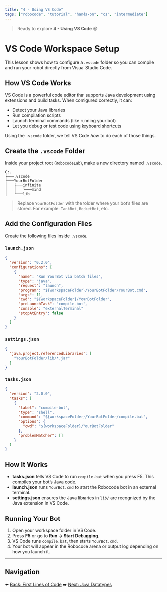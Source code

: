 ```yaml
---
title: "4 - Using VS Code"
tags: ["robocode", "tutorial", "hands-on", "cs", "intermediate"]
---
```


> Ready to explore **4 - Using VS Code** 😎

# VS Code Workspace Setup

This lesson shows how to configure a `.vscode` folder so you can compile and run your robot directly from Visual Studio Code.

## How VS Code Works

VS Code is a powerful code editor that supports Java development using extensions and build tasks. When configured correctly, it can:

* Detect your Java libraries
* Run compilation scripts
* Launch terminal commands (like running your bot)
* Let you debug or test code using keyboard shortcuts

Using the `.vscode` folder, we tell VS Code *how* to do each of those things.

## Create the `.vscode` Folder

Inside your project root (`RobocodeLab`), make a new directory named `.vscode`.

```
C:.
├───.vscode
├───YourBotFolder
│   ├───infinite
│   │   └───mind
│   └───lib
```

> Replace `YourBotFolder` with the folder where your bot’s files are stored. For example: `TankBot`, `RocketBot`, etc.

## Add the Configuration Files

Create the following files inside `.vscode`.

### `launch.json`

```json
{
  "version": "0.2.0",
  "configurations": [
    {
      "name": "Run YourBot via batch files",
      "type": "java",
      "request": "launch",
      "program": "${workspaceFolder}/YourBotFolder/YourBot.cmd",
      "args": [],
      "cwd": "${workspaceFolder}/YourBotFolder",
      "preLaunchTask": "compile-bot",
      "console": "externalTerminal",
      "stopAtEntry": false
    }
  ]
}
```

### `settings.json`

```json
{
  "java.project.referencedLibraries": [
    "YourBotFolder/lib/*.jar"
  ]
}
```

### `tasks.json`

```json
{
  "version": "2.0.0",
  "tasks": [
    {
      "label": "compile-bot",
      "type": "shell",
      "command": "${workspaceFolder}/YourBotFolder/compile.bat",
      "options": {
        "cwd": "${workspaceFolder}/YourBotFolder"
      },
      "problemMatcher": []
    }
  ]
}
```

## How It Works

* **tasks.json** tells VS Code to run `compile.bat` when you press F5. This compiles your bot’s Java code.
* **launch.json** runs `YourBot.cmd` to start the Robocode bot in an external terminal.
* **settings.json** ensures the Java libraries in `lib/` are recognized by the Java extension in VS Code.

## Running Your Bot

1. Open your workspace folder in VS Code.
2. Press **F5** or go to **Run → Start Debugging**.
3. VS Code runs `compile.bat`, then starts `YourBot.cmd`.
4. Your bot will appear in the Robocode arena or output log depending on how you launch it.

---

## Navigation

⬅️ [Back: First Lines of Code](/robocode/Day-2/02_first_lines)
➡️ [Next: Java Datatypes](/robocode/Day-3/00_variables_and_datatypes)


